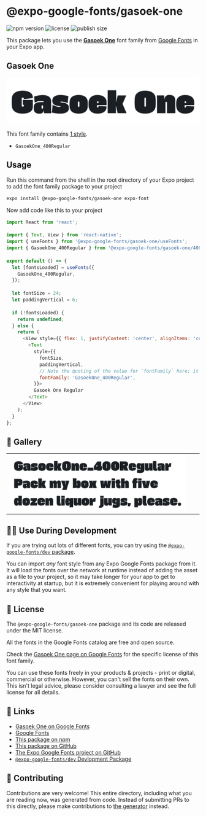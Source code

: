 # @expo-google-fonts/gasoek-one

![npm version](https://flat.badgen.net/npm/v/@expo-google-fonts/gasoek-one)
![license](https://flat.badgen.net/github/license/expo/google-fonts)
![publish size](https://flat.badgen.net/packagephobia/install/@expo-google-fonts/gasoek-one)

This package lets you use the [**Gasoek One**](https://fonts.google.com/specimen/Gasoek+One) font family from [Google Fonts](https://fonts.google.com/) in your Expo app.

## Gasoek One

![Gasoek One](./font-family.png)

This font family contains [1 style](#-gallery).

- `GasoekOne_400Regular`

## Usage

Run this command from the shell in the root directory of your Expo project to add the font family package to your project
```sh
expo install @expo-google-fonts/gasoek-one expo-font
```

Now add code like this to your project
```js
import React from 'react';

import { Text, View } from 'react-native';
import { useFonts } from '@expo-google-fonts/gasoek-one/useFonts';
import { GasoekOne_400Regular } from '@expo-google-fonts/gasoek-one/400Regular';

export default () => {
  let [fontsLoaded] = useFonts({
    GasoekOne_400Regular,
  });

  let fontSize = 24;
  let paddingVertical = 6;

  if (!fontsLoaded) {
    return undefined;
  } else {
    return (
      <View style={{ flex: 1, justifyContent: 'center', alignItems: 'center' }}>
        <Text
          style={{
            fontSize,
            paddingVertical,
            // Note the quoting of the value for `fontFamily` here; it expects a string!
            fontFamily: 'GasoekOne_400Regular',
          }}>
          Gasoek One Regular
        </Text>
      </View>
    );
  }
};

```

## 🔡 Gallery


||||
|-|-|-|
|![GasoekOne_400Regular](./GasoekOne_400Regular.ttf.png)||||


## 👩‍💻 Use During Development

If you are trying out lots of different fonts, you can try using the [`@expo-google-fonts/dev` package](https://github.com/expo/google-fonts/tree/master/font-packages/dev#readme).

You can import *any* font style from any Expo Google Fonts package from it. It will load the fonts
over the network at runtime instead of adding the asset as a file to your project, so it may take longer
for your app to get to interactivity at startup, but it is extremely convenient
for playing around with any style that you want.

## 📖 License

The `@expo-google-fonts/gasoek-one` package and its code are released under the MIT license.

All the fonts in the Google Fonts catalog are free and open source.

Check the [Gasoek One page on Google Fonts](https://fonts.google.com/specimen/Gasoek+One) for the specific license of this font family.

You can use these fonts freely in your products & projects - print or digital, commercial or otherwise. However, you can't sell the fonts on their own. This isn't legal advice, please consider consulting a lawyer and see the full license for all details.

## 🔗 Links

- [Gasoek One on Google Fonts](https://fonts.google.com/specimen/Gasoek+One)
- [Google Fonts](https://fonts.google.com/)
- [This package on npm](https://www.npmjs.com/package/@expo-google-fonts/gasoek-one)
- [This package on GitHub](https://github.com/expo/google-fonts/tree/master/font-packages/gasoek-one)
- [The Expo Google Fonts project on GitHub](https://github.com/expo/google-fonts)
- [`@expo-google-fonts/dev` Devlopment Package](https://github.com/expo/google-fonts/tree/master/font-packages/dev)

## 🤝 Contributing

Contributions are very welcome! This entire directory, including what you are reading now, was generated from code. Instead of submitting PRs to this directly, please make contributions to [the generator](https://github.com/expo/google-fonts/tree/master/packages/generator) instead.
